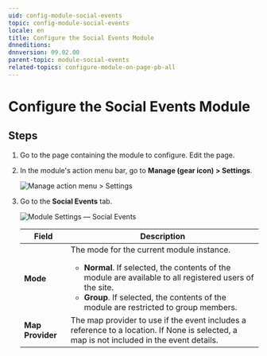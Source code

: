 ```yaml
---
uid: config-module-social-events
topic: config-module-social-events
locale: en
title: Configure the Social Events Module
dnneditions: 
dnnversion: 09.02.00
parent-topic: module-social-events
related-topics: configure-module-on-page-pb-all
---
```


# Configure the Social Events Module

## Steps

1.  Go to the page containing the module to configure. Edit the page.
2.  In the module's action menu bar, go to **Manage (gear icon) \> Settings**.
    
      
    
    ![Manage action menu > Settings](/images/scr-actionmenu-manage-settings.png)
    
      
    
3.  Go to the **Social Events** tab.
    
      
    
    ![Module Settings — Social Events](/images/scr-modulesettings-SocialEvents.png)
    
      
    
    |**Field**|**Description**|
    |---|---|
    |**Mode**|The mode for the current module instance.<ul><li>**Normal**. If selected, the contents of the module are available to all registered users of the site.</li><li>**Group**. If selected, the contents of the module are restricted to group members.</li></ul>|
    |**Map Provider**|The map provider to use if the event includes a reference to a location. If None is selected, a map is not included in the event details.|